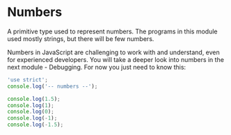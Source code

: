 # Numbers

A primitive type used to represent numbers. The programs in this module used mostly
strings, but there will be few numbers.

Numbers in JavaScript are challenging to work with and understand, even for experienced
developers. You will take a deeper look into numbers in the next module - Debugging. For
now you just need to know this:

```js
'use strict';
console.log('-- numbers --');

console.log(1.5);
console.log(1);
console.log(0);
console.log(-1);
console.log(-1.5);
```
